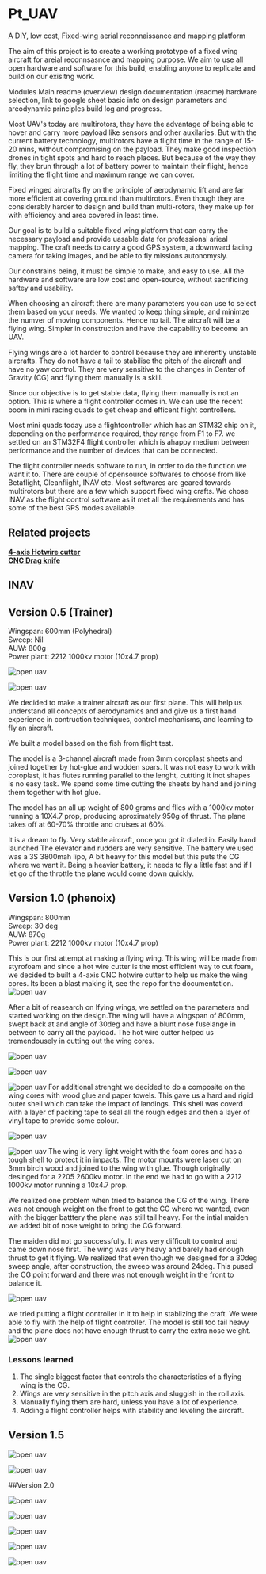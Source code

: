 # Pt_UAV
A DIY, low cost, Fixed-wing aerial reconnaissance and mapping platform

The aim of this project is to create a working prototype of a fixed wing aircraft for areial reconnsasnce and mapping purpose. We aim to use all open hardware and software for this build, enabling anyone to replicate and build on our exisitng work.


Modules
Main readme (overview)
design documentation (readme)
hardware selection, link to google sheet
basic info on design parameters and areodynamic principles
build log and progress.


Most UAV's today are multirotors, they have the advantage of being able to hover and carry more payload like sensors and other auxilaries. But with the current battery technology, multirotors have a flight time in the range of 15- 20 mins, without compromising on the payload. They make good inspection drones in tight spots and hard to reach places. But because of the way they fly, they brun through a lot of battery power to maintain their flight, hence limiting the flight time and maximum range we can cover.

Fixed winged aircrafts fly on the principle of aerodynamic lift and are far more efficient at covering ground than multirotors. Even though they are considerably harder to design and build than multi-rotors, they make up for with efficiency and area covered in least time.

Our goal is to build a suitable fixed wing platform that can carry the necessary payload and provide uasable data for professional arieal mapping. The craft needs to carry a good GPS system, a downward facing camera for taking images, and be able to fly missions autonomysly.

Our constrains being, it must be simple to make, and easy to use. All the hardware and software are low cost and open-source, without sacrificing saftey and usability.

When choosing an aircraft there are many parameters you can use to select them based on your needs. We wanted to keep thing simple, and minimze the numver of moving components. Hence no tail. The aircraft will be a flying wing. Simpler in construction and have the capability to become an UAV.

Flying wings are a lot harder to control because they are inherently unstable aircrafts. They do not have a tail to stabilise the pitch of the aircraft and have no yaw control. They are very sensitive to the changes in Center of Gravity (CG) and flying them manually is a skill.

Since our objective is to get stable data, flying them manually is not an option. This is where a flight controller comes in. We can use the recent boom in mini racing quads to get cheap and efficent flight controllers.

Most mini quads today use a flightcontroller which has an STM32 chip on it, depending on the performance required, they range from F1 to F7. we settled on an STM32F4 flight controller which is ahappy medium between performance and the number of devices that can be connected.

The flight controller needs software to run, in order to do the function we want it to. There are couple of opensource softwares to choose from like Betaflight, Cleanflight, INAV etc. Most softwares are geared towards multirotors but there are a few which support fixed wing crafts. We chose INAV as the flight control software as it met all the requirements and has some of the best GPS modes available.

## Related projects
 [**4-axis Hotwire cutter**](https://github.com/rahulsarchive/4AxisFoamCutter)  
 [**CNC Drag knife**](https://github.com/rahulsarchive/cncdragknife)  
## INAV  

## Version 0.5 (Trainer)

Wingspan: 600mm (Polyhedral)  
Sweep: Nil  
AUW: 800g  
Power plant: 2212 1000kv motor (10x4.7 prop)  

![open uav](Images/t1.jpg)

![open uav](Images/t2.jpg)


We decided to make a trainer aircraft as our first plane. This will help us understand all concepts of aerodynamics and and give us a first hand experience in contruction techniques, control mechanisms, and learning to fly an aircraft.

We built a model based on the fish from flight test.

The model is a 3-channel aircraft made from 3mm coroplast sheets and joined together by hot-glue and wodden spars. It was not easy to work with coroplast, it has flutes running parallel to the lenght, cuttting it inot shapes is no easy task. We spend some time cutting the sheets by hand and joining them together with hot glue.

 The model has an all up weight of 800 grams and flies with a 1000kv motor running a 10X4.7 prop, producing aproximately 950g of thrust. The plane takes off at 60-70% throttle and cruises at 60%.

It is a dream to fly. Very stable aircraft, once you got it dialed in. Easily hand launched The elevator and rudders are very sensitive. The battery we used was a 3S 3800mah lipo, A bit heavy for this model but this puts the CG where we want it. Being a heavier battery, it needs to fly a little fast and if I let go of the throttle the plane would come down quickly.


## Version 1.0 (phenoix)

Wingspan: 800mm  
Sweep: 30 deg  
AUW: 870g  
Power plant: 2212 1000kv motor (10x4.7 prop)  




This is our first attempt at making a flying wing. This wing will be made from styrofoam and since a hot wire cutter is the most efficient way to cut foam, we decided to built a 4-axis CNC hotwire cutter to help us make the wing cores. Its been a blast making it, see the repo for the documentation.
![open uav](Images/dw1.png)

After a bit of reasearch on lfying wings, we settled on the parameters and started working on the design.The wing will have a wingspan of 800mm, swept back at and angle of 30deg and have a blunt nose fuselange in between to carry all the payload. The hot wire cutter helped us tremendousely in cutting out the wing cores. 

![open uav](Images/hw1.jpg)

![open uav](Images/hw3.jpg)

![open uav](Images/asm1.jpg)
For additional strenght we decided to do a composite on the wing cores with wood glue and paper towels. This gave us a hard and rigid outer shell which can take the impact of landings. This shell was coverd with a layer of packing tape to seal all the rough edges and then a layer of vinyl tape to provide some colour.

![open uav](Images/asm2.jpg)

![open uav](Images/asm3.jpg)
The wing is very light weight with the foam cores and has a tough shell to protect it in impacts. The motor mounts were laser cut on 3mm birch wood and joined to the wing with glue. Though originally desinged for a 2205 2600kv motor. In the end we had to go with a 2212 1000kv motor running a 10x4.7 prop.

We realized one problem when tried to balance the CG of the wing. There was not enough weight on the front to get the CG where we wanted, even with the bigger batttery the plane was still tail heavy. For the intial maiden we added bit of nose weight to bring the CG forward.

The maiden did not go successfully. It was very difficult to control and came down nose first. The wing was very heavy and barely had enough thrust to get it flying. We realized that even though we designed for a 30deg sweep angle, after construction, the sweep was around 24deg. This pused the CG point forward and there was not enough weight in the front to balance it.

![open uav](Images/asm4.jpg)

we tried putting a flight controller in it to help in stablizing the craft. We were able to fly with the help of flight controller. The model is still too tail heavy and the plane does not have enough thrust to carry the extra nose weight.
![open uav](Images/ph1.jpg)

### Lessons learned

1. The single biggest factor that controls the characteristics of a flying wing is the CG.  
2. Wings are very sensitive in the pitch axis and sluggish in the roll axis.  
3. Manually flying them are hard, unless you have a lot of experience.  
4. Adding a flight controller helps with stability and leveling the aircraft.  

## Version 1.5

![open uav](Images/dw2.png)

![open uav](Images/dw3.png)


##Version 2.0

![open uav](Images/nw0.png)

![open uav](Images/nw01.png)

![open uav](Images/nw1.jpg)

![open uav](Images/mw3.jpg)

![open uav](Images/mw4.jpg)







